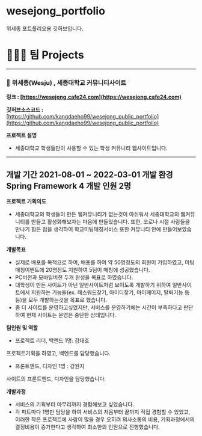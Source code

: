 # wesejong_portfolio
위세종 포트폴리오용 깃허브입니다.
# 👩🏻‍💻 팀 Projects

---

### 🏫 **위세종(Wesju) , 세종대학교 커뮤니티사이트**

**링크 : [https://wesejong.cafe24.com](https://wesejong.cafe24.com)** 

**깃허브소스코드 :** [https://github.com/kangdaeho99/wesejong_public_portfolio](https://github.com/kangdaeho99/wesejong_public_portfolio)

**프로젝트 설명** 

- 세종대학교 학생들만이 사용할 수 있는 학생 커뮤니티 웹사이트입니다.

---
개발 기간 2021-08-01 ~ 2022-03-01 
개발 환경 Spring Framework 4
개발 인원 2명
---


**프로젝트 기획의도**

- 세종대학교의 학생들이 만든 웹커뮤니티가 없는것이 아쉬워서 세종대학교의 웹커뮤니티를 만들고 활성화해보자는 마음에 만들었습니다. 또한, 코로나 시절 사람들을 만나기 힘든 점을 생각하여 학교미팅매칭서비스 또한 커뮤니티 안에 만들어보았습니다.

**개발목표**

- 실제로 배포를 목적으로 하여, 배포를 하여 약 50명정도의 회원이 가입하였고, 미팅매칭이벤트에 20명정도 지원하여 5팀이 매칭에 성공했습니다.
- PC버전과 모바일버전 두개 완성을 목표로 하였습니다.
- 대학생이 만든 사이트가 아닌 일반사이트처럼 보이도록 개발하기 위하여 일반사이트에서 지원하는 기능들(ex. 패스워드찾기, 아이디찾기, 마이페이지, 탈퇴기능 등등)을 모두 개발하는것을 목표로 했습니다.
- 좀 더 사이트를 운영하고싶었지만, 서비스를 운영하기에는 시간이 부족하다고 판단하여 현재 사이트는 운영은 중단한 상태입니다.

**팀인원 및 역할**

- 프로젝트 리더, 백엔드 1명: 강대호

프로젝트기획을 하였고, 백엔드를 담당했습니다.

- 프론트엔드, 디자인 1명 : 강원지

사이트의 프론트엔드, 디자인을 담당했습니다.

 

**개발과정**

- 서비스의 기획부터 마무리까지 경험해보고 싶었습니다.
- 각 파트마다 1명만 담당을 하여 서비스의 처음부터 끝까지 직접 경험할 수 있었고, 이러한 작은 프로젝트에 사람이 많을 경우 오히려 의사소통의 비용, 기획과정에서의 결정비용이 증가한다고 생각하여 최소한의 인원으로 진행했습니다.
